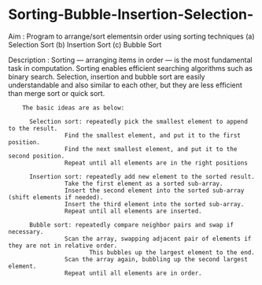 # Sorting-Bubble-Insertion-Selection-

Aim : Program to arrange/sort elementsin order using sorting techniques
          (a) Selection Sort
          (b) Insertion Sort
          (c) Bubble Sort

Description : 
        Sorting — arranging items in order — is the most fundamental task in computation. 
        Sorting enables efficient searching algorithms such as binary search.
        Selection, insertion and bubble sort are easily understandable and also similar to each other, but they are less 
        efficient than merge sort or quick sort. 
        
        The basic ideas are as below:
          
          Selection sort: repeatedly pick the smallest element to append to the result.
                    Find the smallest element, and put it to the first position.
                    Find the next smallest element, and put it to the second position.
                    Repeat until all elements are in the right positions
         
          Insertion sort: repeatedly add new element to the sorted result.
                    Take the first element as a sorted sub-array.
                    Insert the second element into the sorted sub-array (shift elements if needed).
                    Insert the third element into the sorted sub-array.
                    Repeat until all elements are inserted.
          
          Bubble sort: repeatedly compare neighbor pairs and swap if necessary.
                    Scan the array, swapping adjacent pair of elements if they are not in relative order. 
                           This bubbles up the largest element to the end.
                    Scan the array again, bubbling up the second largest element.
                    Repeat until all elements are in order.
